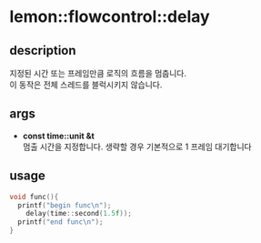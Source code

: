 lemon::flowcontrol::delay
====

description
----
지정된 시간 또는 프레임만큼 로직의 흐름을 멈춥니다.<br>
이 동작은 전체 스레드를 블럭시키지 않습니다.

args
----
* __const time::unit &t__<br>
  멈출 시간을 지정합니다. 생략할 경우 기본적으로 1 프레임 대기합니다

usage
----
```C++
void func(){
  printf("begin func\n");
    delay(time::second(1.5f));
  printf("end func\n");
}
```
